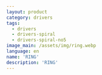 ```yaml
---
layout: product
category: drivers
tags:
  - drivers
  - drivers-spiral
  - drivers-spiral-no5
image_main: /assets/img/ring.webp
language: en
name: 'RING'
description: 'RING'
---
```

